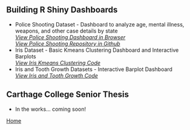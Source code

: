 ## Building R Shiny Dashboards  
* Police Shooting Dataset - Dashboard to analyze age, mental illness, weapons, and other case details by state  
*[View Police Shooting Dashboard in Browser](https://baileywellen.shinyapps.io/Fatal_Police_Shootings/?_ga=2.164341372.2143015157.1595203220-1809340919.1595203220)*  
*[View Police Shooting Repository in Github](https://github.com/baileywellen/Learning-RShiny/blob/master/police_shootings.R)*
* Iris Dataset - Basic Kmeans Clustering Dashboard and Interactive Barplots  
*[View Iris Kmeans Clustering Code](https://github.com/baileywellen/Learning-RShiny/blob/master/iris_kmeans_clustering.R)*  
* Iris and Tooth Growth Datasets - Interactive Barplot Dashboard  
*[View Iris and Tooth Growth Code](https://github.com/baileywellen/Learning-RShiny/blob/master/iris_and_toothgrowth.R)* 

## Carthage College Senior Thesis 
* In the works... coming soon!

[Home](index.md)

